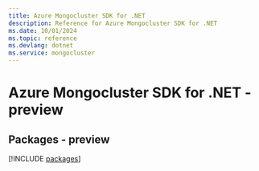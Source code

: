 ```yaml
---
title: Azure Mongocluster SDK for .NET
description: Reference for Azure Mongocluster SDK for .NET
ms.date: 10/01/2024
ms.topic: reference
ms.devlang: dotnet
ms.service: mongocluster
---
```

# Azure Mongocluster SDK for .NET - preview
## Packages - preview
[!INCLUDE [packages](mongocluster-index.md)]